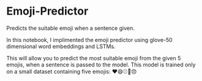 # Emoji-Predictor
Predicts the suitable emoji when a sentence given.

In this notebook, I implimented the emoji predictor using glove-50 dimensional word embeddings and LSTMs.

This will allow you to predict the most suitable emoji from the given 5 emojis, when a sentence is passed to the model.
This model is trained only on a small dataset containing five emojis: ❤️😄⚾🍴😞

